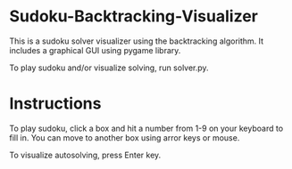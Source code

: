 # Sudoku-Backtracking-Visualizer
This is a sudoku solver visualizer using the backtracking algorithm. It includes a graphical GUI using pygame library.

To play sudoku and/or visualize solving, run solver.py.

# Instructions
To play sudoku, click a box and hit a number from 1-9 on your keyboard to fill in. You can move to another box using arror keys or mouse.

To visualize autosolving, press Enter key.

